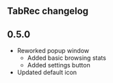 TabRec changelog
---

0.5.0
----

* Reworked popup window
  * Added basic browsing stats
  * Added settings button
* Updated default icon
